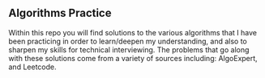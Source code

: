 ## Algorithms Practice # 
Within this repo you will find solutions to the various algorithms that I have been practicing in order to learn/deepen my understanding, and also to sharpen my skills for technical interviewing.  The problems that go along with these solutions come from a variety of sources including: AlgoExpert, and Leetcode.
